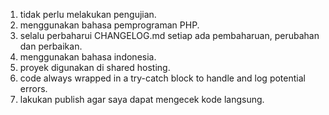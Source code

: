1. tidak perlu melakukan pengujian.
2. menggunakan bahasa pemprograman PHP.
3. selalu perbaharui CHANGELOG.md setiap ada pembaharuan, perubahan dan perbaikan.
4. menggunakan bahasa indonesia.
5. proyek digunakan di shared hosting.
6. code always wrapped in a try-catch block to handle and log potential errors.
7. lakukan publish agar saya dapat mengecek kode langsung.
